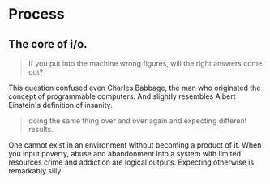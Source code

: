 # Process
## The core of i/o.
> If you put into the machine wrong figures, will the right answers come out?

This question confused even Charles Babbage, the man who originated the concept of programmable computers. And slightly resembles Albert Einstein's definition of insanity.

> doing the same thing over and over again and expecting different results.

One cannot exist in an environment without becoming a product of it. When you input poverty, abuse and abandonment into a system with limited resources crime and addiction are logical outputs. Expecting otherwise is remarkably silly.
